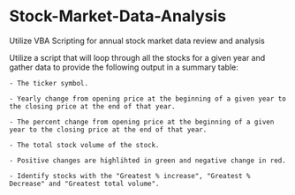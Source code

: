# Stock-Market-Data-Analysis
Utilize VBA Scripting for annual stock market data review and analysis

Utilize a script that will loop through all the stocks for a given year and gather data to provide the following output in a summary table:

    - The ticker symbol.
    
    - Yearly change from opening price at the beginning of a given year to the closing price at the end of that year.
    
    - The percent change from opening price at the beginning of a given year to the closing price at the end of that year.
    
    - The total stock volume of the stock.
    
    - Positive changes are highlihted in green and negative change in red.
    
    - Identify stocks with the "Greatest % increase", "Greatest % Decrease" and "Greatest total volume".

